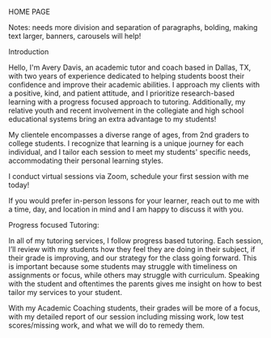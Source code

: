 HOME PAGE

Notes: needs more division and separation of paragraphs, bolding, making text larger, banners, carousels will help!

Introduction

Hello, I'm Avery Davis, an academic tutor and coach based in Dallas, TX, with two years of experience dedicated to helping students boost their confidence and improve their academic abilities. I approach my clients with a positive, kind, and patient attitude, and I prioritize research-based learning with a progress focused approach to tutoring. Additionally, my relative youth and recent involvement in the collegiate and high school educational systems bring an extra advantage to my students!

 My clientele encompasses a diverse range of ages, from 2nd graders to college students. I recognize that learning is a unique journey for each individual, and I tailor each session to meet my students' specific needs, accommodating their personal learning styles. 

I conduct virtual sessions via Zoom, schedule your first session with me today!

If you would  prefer in-person lessons for your learner, reach out to me with a time, day, and location in mind and I am happy to discuss it with you. 


Progress focused Tutoring:

In all of my tutoring services, I follow progress based tutoring. Each session, I’ll review with my students how they feel they are doing in their subject, if their grade is improving, and our strategy for the class going forward. This is important because some students may struggle with timeliness on assignments or focus, while others may struggle with curriculum. Speaking with the student and oftentimes the parents gives me insight on how to best tailor my services to your student.

With my Academic Coaching students, their grades will be more of a focus, with my detailed report of our session including missing work, low test scores/missing work, and what we will do to remedy them. 
